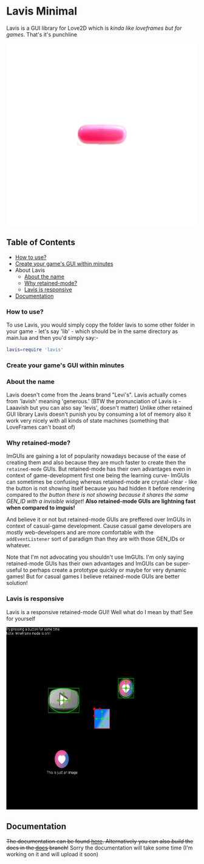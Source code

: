# Lavis Minimal

Lavis is a GUI library for Love2D which is *kinda like loveframes but for games*. That's it's punchline

<p align='center'>
<a href="screens/minimal demo.gif" title="Click to view the Image in Full Resolution">
<img src="screens/minimal demo.gif" width=640 height=480/><br/>
</a>

## Table of Contents

- [How to use?](#how-to-use)
- [Create your game's GUI within minutes](#create-your-games-gui-within-minutes)
- About Lavis
  - [About the name](#about-the-name)
  - [Why retained-mode?](#why-retained-mode)
  - [Lavis is responsive](#lavis-is-responsive)
- [Documentation](#documentation)



### How to use?

To use Lavis, you would simply copy the folder lavis to some other folder in your game - let's say 'lib' - which should be in the same directory as main.lua and then you'd simply say:-

```lua
lavis=require 'lavis'
```

### Create your game's GUI within minutes


### About the name

Lavis doesn't come from the Jeans brand "Levi's". Lavis actually comes from 'lavish' meaning 'generous.' (BTW the pronunciation of Lavis is - Laaavish but you can also say 'levis', doesn't matter) Unlike other retained GUI library Lavis doesn't punish you by consuming a lot of memory also it work very nicely with all kinds of state machines (something that LoveFrames can't boast of)

### Why retained-mode?

ImGUIs are gaining a lot of popularity nowadays because of the ease of creating them and also because they are much faster to create then the `retained-mode` GUIs. But retained-mode has their own advantages even in context of game-development first one being the learning curve- ImGUIs can sometimes be confusing whereas retained-mode are crystal-clear - like the button is not showing itself because you had hidden it before rendering compared to *the button there is not showing because it shares the same GEN_ID with a invisible widget*! **Also retained-mode GUIs are lightning fast when compared to imguis!**

And believe it or not but retained-mode GUIs are preffered over ImGUIs in context of casual-game development. Cause casual game developers are mostly web-developers and are more comfortable with the `addEventListener` sort of paradigm than they are with those GEN_IDs or whatever.

Note that I'm not advocating you shouldn't use ImGUIs. I'm only saying retained-mode GUIs has their own advantages and ImGUIs can be super-useful to perhaps create a prototype quickly or maybe for very dynamic games! But for casual games I believe retained-mode GUIs are better solution!

### Lavis is responsive

Lavis is a responsive retained-mode GUI! Well what do I mean by that! See for yourself

<p align='center'>
<a href="screens/responsive.gif" title="Click to view the Image in Full Resolution">
<img src="screens/responsive.gif" width=640 height=480/><br/>
</a>


## Documentation

~~The documentation can be found [here](). Alternatively you can also *build* the docs in the [docs]() branch!~~
Sorry the documentation will take some time (I'm working on it and will upload it soon)
